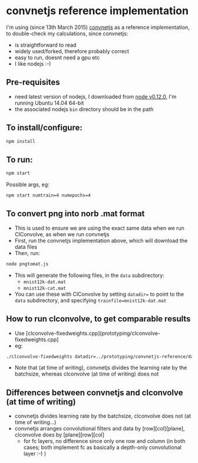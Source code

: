 # convnetjs reference implementation

I'm using (since 13th March 2015) [convnetjs](https://github.com/karpathy/convnetjs) as a reference implementation, to double-check
my calculations, since convnetjs:

 - is straightforward to read
 - widely used/forked, therefore probably correct
 - easy to run, doesnt need a gpu etc
 - I like nodejs :-)

## Pre-requisites

* need latest version of nodejs, I downloaded from [node v0.12.0](http://nodejs.org/dist/v0.12.0/node-v0.12.0-linux-x64.tar.gz), I'm running Ubuntu 14.04 64-bit
* the associated nodejs `bin` directory should be in the path

## To install/configure:

```bash
npm install
```

## To run:

```bash
npm start
```

Possible args, eg:
```bash
npm start numtrain=4 numepochs=4
```

## To convert png into norb .mat format

* This is used to ensure we are using the exact same data when we run ClConvolve, as when we run convnetjs
* First, run the convnetjs implementation above, which will download the data files
* Then, run:
```bash
node pngtomat.js
```
* This will generate the following files, in the `data` subdirectory:
  * `mnist12k-dat.mat`
  * `mnist12k-cat.mat`
* You can use these with ClConvolve by setting `datadir=` to point to the `data` subdirectory, and specifying `trainfile=mnist12k-dat.mat`

## How to run clconvolve, to get comparable results

* Use [clconvolve-fixedweights.cpp](prototyping/clconvolve-fixedweights.cpp]
* eg:
```bash
./clconvolve-fixedweights datadir=../prototyping/convnetjs-reference/data trainfile=mnist12k-dat.mat validatefile=mnist12k-dat.mat 'netdef=10n{linear}' numtrain=1 batchsize=1 numepochs=1 learningrate=0.4 normalizationexamples=1
```
* Note that (at time of writing), convnetjs divides the learning rate by the batchsize, whereas clconvolve (at time of writing) does not

## Differences between convnetjs and clconvolve (at time of writing)

* convnetjs divides learning rate by the batchsize, clconvolve does not (at time of writing...)
* convnetjs arranges convolutional filters and data by [row][col][plane], clconvolve does by [plane][row][col]
  * for fc layers, no difference since only one row and column (in both cases; both implement fc as basically a depth-only convolutional layer :-) )


